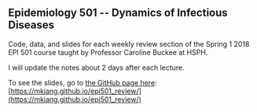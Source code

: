 ## Epidemiology 501 -- Dynamics of Infectious Diseases

Code, data, and slides for each weekly review section of the Spring 1 2018 EPI 501 course taught by Professor Caroline Buckee at HSPH. 

I will update the notes about 2 days after each lecture. 

To see the slides, go to [the GitHub page here](https://mkiang.github.io/epi501_review/): [https://mkiang.github.io/epi501_review/](https://mkiang.github.io/epi501_review/)
